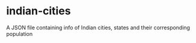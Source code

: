# indian-cities
A JSON file containing info of Indian cities, states and their corresponding population
